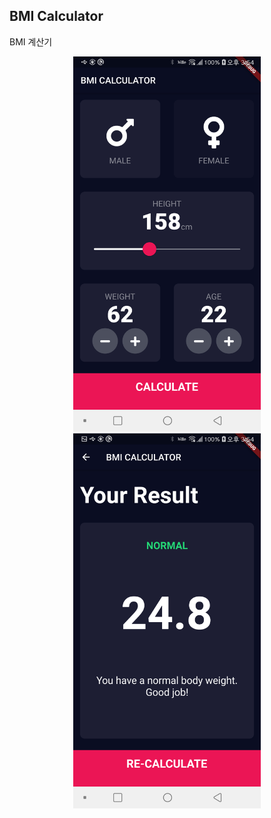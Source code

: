 ## BMI Calculator

BMI 계산기

<div style="text-align:center;">
   <img src="./Screenshot_1.png" width="300px">
   <img src="./Screenshot_2.png" width="300px">
</div>

